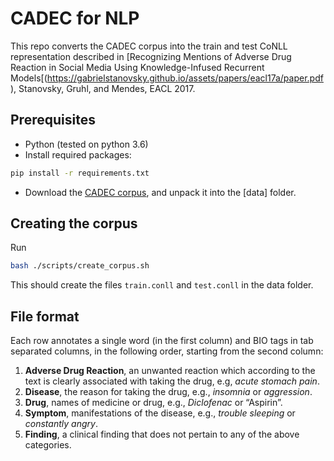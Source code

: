 # CADEC for NLP
This repo converts the CADEC corpus into the train and test CoNLL representation described in [Recognizing Mentions of Adverse Drug Reaction in Social Media Using Knowledge-Infused Recurrent Models[(https://gabrielstanovsky.github.io/assets/papers/eacl17a/paper.pdf), Stanovsky, Gruhl, and Mendes, EACL 2017.

## Prerequisites

* Python (tested on python 3.6)
* Install required packages:
```bash
pip install -r requirements.txt
```
* Download the [CADEC corpus](https://doi.org/10.4225/08/570FB102BDAD2), and unpack it into the [data] folder.

## Creating the corpus

Run 

``` bash
bash ./scripts/create_corpus.sh
```

This should create the files `train.conll` and `test.conll` in the data folder.


## File format

Each row annotates a single word (in the first column) and
BIO tags in tab separated columns, in the following order, starting
from the second column:

1. **Adverse Drug Reaction**, an unwanted reaction which according to the text is
clearly associated with taking the drug, e.g, *acute stomach pain*.
2. **Disease**, the reason for taking the drug, e.g., *insomnia* or *aggression*.
3. **Drug**,  names of medicine or drug, e.g., *Diclofenac* or “Aspirin”.
4. **Symptom**, manifestations of the disease, e.g.,  *trouble sleeping* or *constantly angry*.
5. **Finding**, a clinical finding that does not pertain to any of the above categories.

